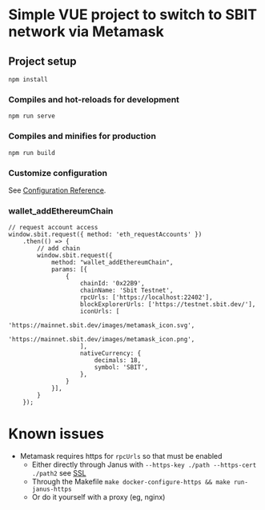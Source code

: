 # Simple VUE project to switch to SBIT network via Metamask

## Project setup
```
npm install
```

### Compiles and hot-reloads for development
```
npm run serve
```

### Compiles and minifies for production
```
npm run build
```

### Customize configuration
See [Configuration Reference](https://cli.vuejs.org/config/).

### wallet_addEthereumChain
```
// request account access
window.sbit.request({ method: 'eth_requestAccounts' })
    .then(() => {
        // add chain
        window.sbit.request({
            method: "wallet_addEthereumChain",
            params: [{
                {
                    chainId: '0x22B9',
                    chainName: 'Sbit Testnet',
                    rpcUrls: ['https://localhost:22402'],
                    blockExplorerUrls: ['https://testnet.sbit.dev/'],
                    iconUrls: [
                        'https://mainnet.sbit.dev/images/metamask_icon.svg',
                        'https://mainnet.sbit.dev/images/metamask_icon.png',
                    ],
                    nativeCurrency: {
                        decimals: 18,
                        symbol: 'SBIT',
                    },
                }
            }],
        }
    });
```

# Known issues
- Metamask requires https for `rpcUrls` so that must be enabled
  - Either directly through Janus with `--https-key ./path --https-cert ./path2` see [SSL](../README.md#ssl)
  - Through the Makefile `make docker-configure-https && make run-janus-https`
  - Or do it yourself with a proxy (eg, nginx)
